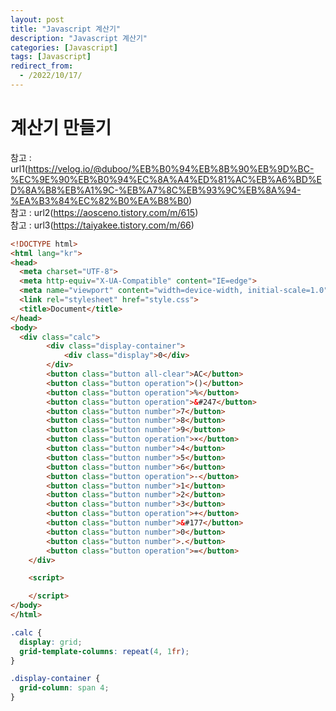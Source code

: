 ```yaml
---
layout: post
title: "Javascript 계산기"
description: "Javascript 계산기"
categories: [Javascript]
tags: [Javascript]
redirect_from:
  - /2022/10/17/
---
```

# 계산기 만들기

참고 : url1(https://velog.io/@duboo/%EB%B0%94%EB%8B%90%EB%9D%BC-%EC%9E%90%EB%B0%94%EC%8A%A4%ED%81%AC%EB%A6%BD%ED%8A%B8%EB%A1%9C-%EB%A7%8C%EB%93%9C%EB%8A%94-%EA%B3%84%EC%82%B0%EA%B8%B0)<br>
참고 : url2(https://aosceno.tistory.com/m/615)<br>
참고 : url3(https://taiyakee.tistory.com/m/66)

```html
<!DOCTYPE html>
<html lang="kr">
<head>
  <meta charset="UTF-8">
  <meta http-equiv="X-UA-Compatible" content="IE=edge">
  <meta name="viewport" content="width=device-width, initial-scale=1.0">
  <link rel="stylesheet" href="style.css">
  <title>Document</title>
</head>
<body>
  <div class="calc">
		<div class="display-container">
            <div class="display">0</div>
        </div>
        <button class="button all-clear">AC</button>
        <button class="button operation">()</button>
        <button class="button operation">%</button>
        <button class="button operation">&#247</button>
        <button class="button number">7</button>
        <button class="button number">8</button>
        <button class="button number">9</button>
        <button class="button operation">×</button>
        <button class="button number">4</button>
        <button class="button number">5</button>
        <button class="button number">6</button>
        <button class="button operation">-</button>
        <button class="button number">1</button>
        <button class="button number">2</button>
        <button class="button number">3</button>
        <button class="button operation">+</button>
        <button class="button number">&#177</button>
        <button class="button number">0</button>
        <button class="button number">.</button>
        <button class="button operation">=</button>
    </div>

    <script>

    </script>
</body>
</html>
```

```css
.calc {
  display: grid;
  grid-template-columns: repeat(4, 1fr);
}

.display-container {
  grid-column: span 4;
}
```